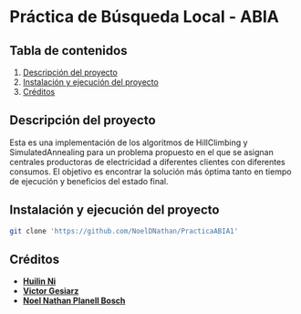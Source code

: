 # Práctica de Búsqueda Local - ABIA


## Tabla de contenidos
1. [Descripción del proyecto](https://github.com/NoelDNathan/PracticaABIA1/edit/main/README.md#descripción-del-proyecto)
2. [Instalación y ejecución del proyecto](https://github.com/NoelDNathan/PracticaABIA1/edit/main/README.md#instalación-y-ejecución-del-proyecto)
3. [Créditos](https://github.com/NoelDNathan/PracticaABIA1/edit/main/README.md#Créditos-)

## Descripción del proyecto 
Esta es una implementación de los algoritmos de HillClimbing y SimulatedAnnealing para un problema propuesto en el que se asignan centrales productoras de electricidad a diferentes clientes con diferentes consumos. El objetivo es encontrar la solución más óptima tanto en tiempo de ejecución y beneficios del estado final. 

## Instalación y ejecución del proyecto
```bash
git clone 'https://github.com/NoelDNathan/PracticaABIA1' 
```

## Créditos
* [**Huilin Ni**](https://github.com/HuilinNi15)
* [**Victor Gesiarz**](https://github.com/VictorGesiarz)
* [**Noel Nathan Planell Bosch**](https://github.com/NoelDNathan)
